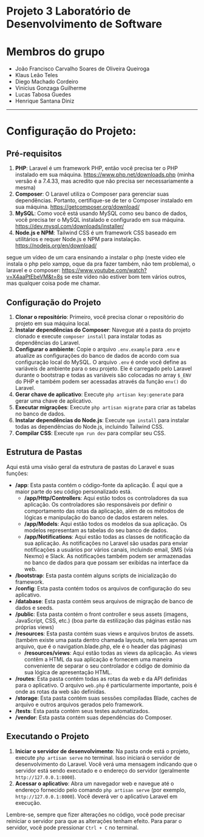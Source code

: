 # Projeto 3 Laboratório de Desenvolvimento de Software

# Membros do grupo

- João Francisco Carvalho Soares de Oliveira Queiroga
- Klaus Leão Teles
- Diego Machado Cordeiro
- Vinicius Gonzaga Guilherme
- Lucas Tabosa Guedes
- Henrique Santana Diniz

-----------------------------------------------------------------------------------------------------------------------------------------------------------------------------------------------------------------------------------------------------

# Configuração do Projeto:

## Pré-requisitos

1. **PHP**: Laravel é um framework PHP, então você precisa ter o PHP instalado em sua máquina. https://www.php.net/downloads.php (minha versão é a 7.4.33, mas acredito que não precisa ser necessariamente a mesma)
2. **Composer**: O Laravel utiliza o Composer para gerenciar suas dependências. Portanto, certifique-se de ter o Composer instalado em sua máquina. https://getcomposer.org/download/
3. **MySQL**: Como você está usando MySQL como seu banco de dados, você precisa ter o MySQL instalado e configurado em sua máquina. https://dev.mysql.com/downloads/installer/
4. **Node.js e NPM**: Tailwind CSS é um framework CSS baseado em utilitários e requer Node.js e NPM para instalação. https://nodejs.org/en/download/

segue um vídeo de um cara ensinando a instalar o php (neste video ele instala o php pelo xampp, oque da pra fazer também, não tem problema), o laravel e o composer: https://www.youtube.com/watch?v=X4aaPtEbeVM&t=8s
se este vídeo não estiver bom tem vários outros, mas qualquer coisa pode me chamar.

## Configuração do Projeto

1. **Clonar o repositório**: Primeiro, você precisa clonar o repositório do projeto em sua máquina local.
2. **Instalar dependências do Composer**: Navegue até a pasta do projeto clonado e execute `composer install` para instalar todas as dependências do Laravel.
3. **Configurar o ambiente**: Copie o arquivo `.env.example` para `.env` e atualize as configurações do banco de dados de acordo com sua configuração local do MySQL. O arquivo `.env` é onde você define as variáveis de ambiente para o seu projeto. Ele é carregado pelo Laravel durante o bootstrap e todas as variáveis são colocadas no array `$_ENV` do PHP e também podem ser acessadas através da função `env()` do Laravel.
4. **Gerar chave de aplicativo**: Execute `php artisan key:generate` para gerar uma chave de aplicativo.
5. **Executar migrações**: Execute `php artisan migrate` para criar as tabelas no banco de dados.
6. **Instalar dependências do Node.js**: Execute `npm install` para instalar todas as dependências do Node.js, incluindo Tailwind CSS.
7. **Compilar CSS**: Execute `npm run dev` para compilar seu CSS.

## Estrutura de Pastas

Aqui está uma visão geral da estrutura de pastas do Laravel e suas funções:
- **/app**: Esta pasta contém o código-fonte da aplicação. É aqui que a maior parte do seu código personalizado está.
    - **/app/Http/Controllers**: Aqui estão todos os controladores da sua aplicação. Os controladores são responsáveis por definir o comportamento das rotas da aplicação, além de os métodos de lógicas e manipulação do banco de dados estarem neles.
    - **/app/Models**: Aqui estão todos os modelos da sua aplicação. Os modelos representam as tabelas do seu banco de dados.
    - **/app/Notifications**: Aqui estão todas as classes de notificação da sua aplicação. As notificações no Laravel são usadas para enviar notificações a usuários por vários canais, incluindo email, SMS (via Nexmo) e Slack. As notificações também podem ser armazenadas no banco de dados para que possam ser exibidas na interface da web.
- **/bootstrap**: Esta pasta contém alguns scripts de inicialização do framework.
- **/config**: Esta pasta contém todos os arquivos de configuração do seu aplicativo.
- **/database**: Esta pasta contém seus arquivos de migração de banco de dados e seeds.
- **/public**: Esta pasta contém o front controller e seus assets (imagens, JavaScript, CSS, etc.) (boa parte da estilização das páginas estão nas próprias views)
- **/resources**: Esta pasta contém suas views e arquivos brutos de assets. (também existe uma pasta dentro chamada layouts, nela tem apenas um arquivo, que é o navigation.blade.php, ele é o header das páginas)
    - **/resources/views**: Aqui estão todas as views da aplicação. As views contêm a HTML da sua aplicação e fornecem uma maneira conveniente de separar o seu controlador e código de domínio da sua lógica de apresentação HTML.
- **/routes**: Esta pasta contém todas as rotas da web e da API definidas para o aplicativo. O arquivo `web.php` é particularmente importante, pois é onde as rotas da web são definidas.
- **/storage**: Esta pasta contém suas sessões compiladas Blade, caches de arquivo e outros arquivos gerados pelo framework.
- **/tests**: Esta pasta contém seus testes automatizados.
- **/vendor**: Esta pasta contém suas dependências do Composer.

## Executando o Projeto

1. **Iniciar o servidor de desenvolvimento**: Na pasta onde está o projeto, execute `php artisan serve` no terminal. Isso iniciará o servidor de desenvolvimento do Laravel. Você verá uma mensagem indicando que o servidor está sendo executado e o endereço do servidor (geralmente `http://127.0.0.1:8000`).
2. **Acessar o aplicativo**: Abra um navegador web e navegue até o endereço fornecido pelo comando `php artisan serve` (por exemplo, `http://127.0.0.1:8000`). Você deverá ver o aplicativo Laravel em execução.

Lembre-se, sempre que fizer alterações no código, você pode precisar reiniciar o servidor para que as alterações tenham efeito. Para parar o servidor, você pode pressionar `Ctrl + C` no terminal.

